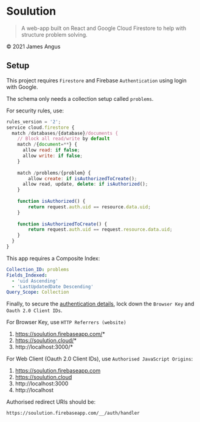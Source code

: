 # Soulution

> A web-app built on React and Google Cloud Firestore to help with structure problem solving.

&copy; 2021 James Angus

## Setup

This project requires `Firestore` and Firebase `Authentication` using login with Google.

The schema only needs a collection setup called `problems`.

For security rules, use:

```javascript
rules_version = '2';
service cloud.firestore {
  match /databases/{database}/documents {
  	// Block all read/write by default
    match /{document=**} {
      allow read: if false;
      allow write: if false;
    }
    
    match /problems/{problem} {
    	allow create: if isAuthorizedToCreate();
      allow read, update, delete: if isAuthorized();
    }
    
    function isAuthorized() {
    	return request.auth.uid == resource.data.uid;
    }
    
    function isAuthorizedToCreate() {
    	return request.auth.uid == request.resource.data.uid;
    }
  }
}
```

This app requires a Composite Index:

```yaml
Collection_ID: problems
Fields_Indexed:
  - 'uid Ascending'
  - 'LastUpdatedDate Descending'
Query_Scope: Collection
```

Finally, to secure the [authentication details](https://console.cloud.google.com/apis/credentials?folder=&organizationId=&project=soulution), lock down the `Browser Key` and `Oauth 2.0 Client IDs`.

For Browser Key, use `HTTP Referrers (website)`

1. https://soulution.firebaseapp.com/*
2. https://soulution.cloud/*
3. http://localhost:3000/*

For Web Client (Oauth 2.0 Client IDs), use `Authorised JavaScript Origins`:

1. https://soulution.firebaseapp.com
2. https://soulution.cloud
3. http://localhost:3000
4. http://localhost

Authorised redirect URIs should be:

```
https://soulution.firebaseapp.com/__/auth/handler
```
